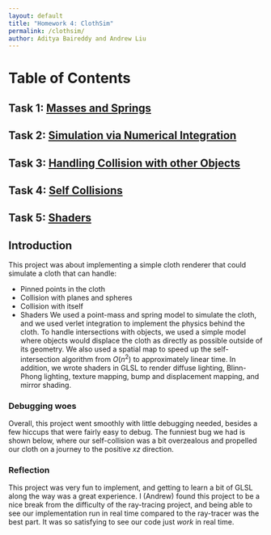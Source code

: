 ```yaml
---
layout: default
title: "Homework 4: ClothSim"
permalink: /clothsim/
author: Aditya Baireddy and Andrew Liu
---
```

# Table of Contents
## Task 1: [Masses and Springs](task1)
## Task 2: [Simulation via Numerical Integration](task2)
## Task 3: [Handling Collision with other Objects](task3)
## Task 4: [Self Collisions](task4)
## Task 5: [Shaders](task5)

## Introduction

This project was about implementing a simple cloth renderer that could simulate a cloth that can handle:

- Pinned points in the cloth
- Collision with planes and spheres
- Collision with itself
- Shaders
We used a point-mass and spring model to simulate the cloth, and we used verlet integration to implement the physics behind the cloth. To handle intersections with objects, we used a simple model where objects would displace the cloth as directly as possible outside of its geometry. We also used a spatial map to speed up the self-intersection algorithm from $O(n^2)$ to approximately linear time.  In addition, we wrote shaders in GLSL to render diffuse lighting, Blinn-Phong lighting, texture mapping, bump and displacement mapping, and mirror shading.

### Debugging woes

Overall, this project went smoothly with little debugging needed, besides a few hiccups that were fairly easy to debug. The funniest bug we had is shown below, where our self-collision was a bit overzealous and propelled our cloth on a journey to the positive $xz$ direction.

### Reflection

This project was very fun to implement, and getting to learn a bit of GLSL along the way was a great experience. I (Andrew) found this project to be a nice break from the difficulty of the ray-tracing project, and being able to see our implementation run in real time compared to the ray-tracer was the best part. It was so satisfying to see our code just *work* in real time.
